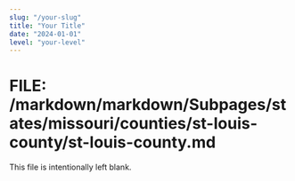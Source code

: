 ```yaml
---
slug: "/your-slug"
title: "Your Title"
date: "2024-01-01"
level: "your-level"
---
```


# FILE: /markdown/markdown/Subpages/states/missouri/counties/st-louis-county/st-louis-county.md

This file is intentionally left blank.